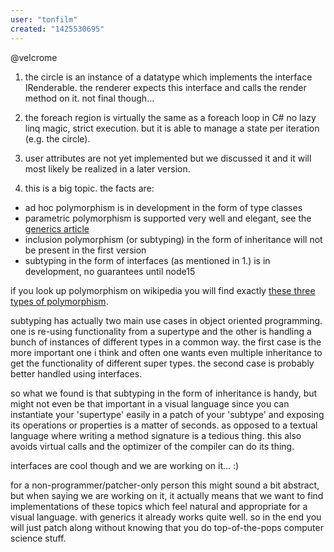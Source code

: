 ```yaml
---
user: "tonfilm"
created: "1425530695"
---
```


@velcrome 

1. the circle is an instance of a datatype which implements the interface IRenderable. the renderer expects this interface and calls the render method on it. not final though...

2. the foreach region is virtually the same as a foreach loop in C# no lazy linq magic, strict execution. but it is able to manage a state per iteration (e.g. the circle).

3. user attributes are not yet implemented but we discussed it and it will most likely be realized in a later version.

4. this is a big topic. the facts are:
- ad hoc polymorphism is in development in the form of type classes
- parametric polymorphism is supported very well and elegant, see the [generics article](/blog/2015/50-generics)
- inclusion polymorphism (or subtyping) in the form of inheritance will not be present in the first version
- subtyping in the form of interfaces (as mentioned in 1.) is in development, no guarantees until node15

if you look up polymorphism on wikipedia you will find exactly [these three types of polymorphism](http://en.wikipedia.org/wiki/Polymorphism_(computer_science)#Types_of_polymorphism).

subtyping has actually two main use cases in object oriented programming. one is re-using functionality from a supertype and the other is handling a bunch of instances of different types in a common way. the first case is the more important one i think and often one wants even multiple inheritance to get the functionality of different super types. the second case is probably better handled using interfaces.

so what we found is that subtyping in the form of inheritance is handy, but might not even be that important in a visual language since you can instantiate your 'supertype' easily in a patch of your 'subtype' and exposing its operations or properties is a matter of seconds. as opposed to a textual language where writing a method signature is a tedious thing. this also avoids virtual calls and the optimizer of the compiler can do its thing.

interfaces are cool though and we are working on it... :)

for a non-programmer/patcher-only person this might sound a bit abstract, but when saying we are working on it, it actually means that we want to find implementations of these topics which feel natural and appropriate for a visual language. with generics it already works quite well. so in the end you will just patch along without knowing that you do top-of-the-pops computer science stuff.
